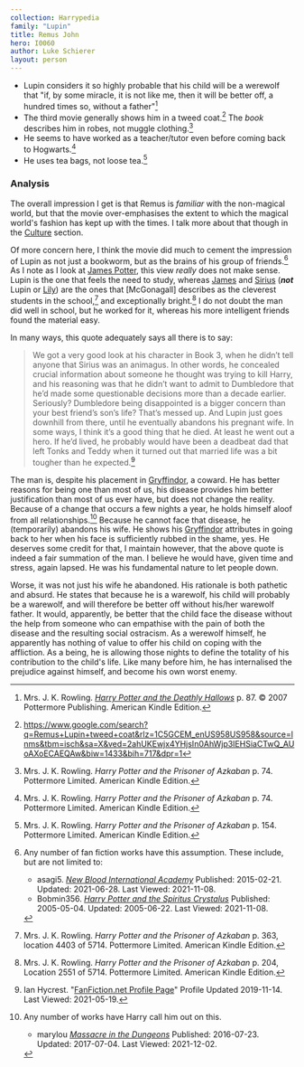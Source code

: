 ```yaml
---
collection: Harrypedia
family: "Lupin"
title: Remus John
hero: I0060
author: Luke Schierer
layout: person
---
```


* Lupin considers it so highly probable that his child will be a werewolf that
  "if, by some miracle, it is not like me, then it will be better off, a hundred
  times so, without a father"[^211007-5]
* The third movie generally shows him in a tweed coat.[^211108-2]  The *book*
  describes him in robes, not muggle clothing.[^211108-3]
* He seems to have worked as a teacher/tutor even before coming back to
  Hogwarts.[^211108-4]
* He uses tea bags, not loose tea.[^211108-5]

[^211108-2]: https://www.google.com/search?q=Remus+Lupin+tweed+coat&rlz=1C5GCEM_enUS958US958&source=lnms&tbm=isch&sa=X&ved=2ahUKEwjx4YHjsIn0AhWjp3IEHSiaCTwQ_AUoAXoECAEQAw&biw=1433&bih=717&dpr=1

[^211108-5]: Mrs. J. K. Rowling.
    _Harry Potter and the Prisoner of Azkaban_
    p. 154. Pottermore Limited. American Kindle Edition. 

[^211108-4]: Mrs. J. K. Rowling. 
    _Harry Potter and the Prisoner of Azkaban_
    p. 74. Pottermore Limited. American Kindle Edition. 

[^211108-3]: Mrs. J. K. Rowling.
    _Harry Potter and the Prisoner of Azkaban_
    p. 74. Pottermore Limited. American Kindle Edition. 

[^211007-5]: Mrs. J. K. Rowling. 
    _[Harry Potter and the Deathly Hallows]_
    p. 87. © 2007 Pottermore Publishing. American Kindle Edition.

[Harry Potter and the Deathly Hallows]: https://www.librarything.com/work/3577382/

### Analysis 

The overall impression I get is that Remus is *familiar* with the non-magical
world, but that the movie over-emphasises the extent to which the magical
world's fashion has kept up with the times.  I talk more about that though in
the [Culture] section.  

[Culture]: <../../../culture/>

Of more concern here, I think the movie did much to cement the impression of
Lupin as not just a bookworm, but as the brains of his group of
friends.[^211108-8] As I note as I look at [James Potter][James], this view
*really* does not make sense.  Lupin is the one that feels the need to study,
whereas [James] and [Sirius] (**_not_** Lupin or [Lily]) are the ones that
[McGonagall] describes as the cleverest students in the school,[^211108-6] and
exceptionally bright.[^211108-7]  I do not doubt the man did well in school, but
he worked for it, whereas his more intelligent friends found the material easy. 

[James]: <../../Potter/James/>

[Lily]: <../../Evans/Lily_J./>

[Sirius]: <../../Black/Sirius_iii/>

In many ways, this quote adequately says all there is to say:

> We got a very good look at his character in Book 3, when he didn’t tell anyone
> that Sirius was an animagus. In other words, he concealed crucial information
> about someone he thought was trying to kill Harry, and his reasoning was that
> he didn’t want to admit to Dumbledore that he’d made some questionable
> decisions more than a decade earlier. Seriously? Dumbledore being disappointed
> is a bigger concern than your best friend’s son’s life? That’s messed up. And
> Lupin just goes downhill from there, until he eventually abandons his pregnant
> wife. In some ways, I think it’s a good thing that he died. At least he went
> out a hero. If he’d lived, he probably would have been a deadbeat dad that
> left Tonks and Teddy when it turned out that married life was a bit tougher
> than he expected.[^20210519-12]

The man is, despite his placement in [Gryffindor], a coward.  He has better
reasons for being one than most of us, his disease provides him better
justification than most of us ever have, but does not change the reality.
Because of a change that occurs a few nights a year, he holds himself aloof from
all relationships.[^211202-3]  Because he cannot face that disease, he
(temporarily) abandons his wife.  He shows his [Gryffindor] attributes in going
back to her when his face is sufficiently rubbed in the shame, yes.  He deserves
some credit for that,  I maintain however, that the above quote is indeed a fair
summation of the man.  I believe he would have, given time and stress, again
lapsed. He was his fundamental nature to let people down.

Worse, it was not just his wife he abandoned.  His rationale is both pathetic and absurd.  He states that because he is a warewolf, his child will probably be a warewolf, and will therefore be better off without his/her warewolf father.  It would, apparently, be better that the child face the disease without the help from someone who can empathise with the pain of both the disease and the resulting social ostracism. As a werewolf himself, he apparently has nothing of value to offer his child on coping with the affliction. As a being, he is allowing those nights to define the totality of his contribution to the child's life.  Like many before him, he has internalised the prejudice against himself, and become his own worst enemy.

[Gryffindor]: <../../../Hogwarts/gryffindor/>

[^211202-3]: Any number of works have Harry call him out on this. 
    * marylou _[Massacre in the Dungeons](https://www.fanfiction.net/s/12065437)_
    Published: 2016-07-23. Updated: 2017-07-04. Last Viewed: 2021-12-02.

[^20210519-12]: Ian Hycrest. "[FanFiction.net Profile Page](https://www.fanfiction.net/u/12433161/Ian-Hycrest)"
    Profile Updated 2019-11-14. Last Viewed: 2021-05-19. 

[^211108-6]: Mrs. J. K. Rowling.
    _Harry Potter and the Prisoner of Azkaban_
    p. 363, location 4403 of 5714. Pottermore Limited. American Kindle Edition.

[^211108-7]: Mrs. J. K. Rowling.
    _Harry Potter and the Prisoner of Azkaban_
    p. 204, Location 2551 of 5714. Pottermore Limited. American Kindle Edition.

[^211108-8]: Any number of fan fiction works have this assumption.  These
    include, but are not limited to:
    * asagi5. _[New Blood International Academy](https://www.fanfiction.net/s/11064921)_
      Published: 2015-02-21. Updated: 2021-06-28. Last Viewed: 2021-11-08. 
    * Bobmin356. _[Harry Potter and the Spiritus
      Crystalus](https://www.fanfiction.net/s/2379367)_
      Published: 2005-05-04. Updated: 2005-06-22. Last Viewed: 2021-11-08. 

